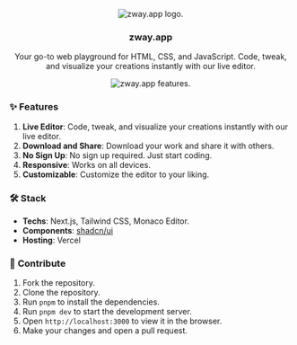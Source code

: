 <div align="center">

![zway.app logo.](https://zway.vercel.app/favicon.ico)

<h3>zway.app</h3>
<p>
    Your go-to web playground for HTML, CSS, and JavaScript. Code, tweak, and visualize your creations instantly with our live editor.
</p>
</div>

<div align="center">

![zway.app features.](https://zway.vercel.app/og.png)

</div>

### ✨ **Features**

1. **Live Editor**: Code, tweak, and visualize your creations instantly with our live editor.
2. **Download and Share**: Download your work and share it with others.
3. **No Sign Up**: No sign up required. Just start coding.
4. **Responsive**: Works on all devices.
5. **Customizable**: Customize the editor to your liking. 

### 🛠️ Stack

- **Techs**: Next.js, Tailwind CSS, Monaco Editor.
- **Components**: [shadcn/ui](https://ui.shadcn.com)
- **Hosting**: Vercel

### 🚀 **Contribute**

1. Fork the repository.
2. Clone the repository.
3. Run `pnpm` to install the dependencies.
4. Run `pnpm dev` to start the development server.
5. Open `http://localhost:3000` to view it in the browser.
6. Make your changes and open a pull request.